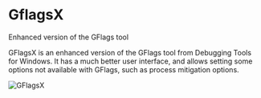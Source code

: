 # GflagsX
Enhanced version of the GFlags tool

GFlagsX is an enhanced version of the GFlags tool from Debugging Tools for Windows. It has a much better user interface, 
and allows setting some options not available with GFlags, such as process mitigation options.

![GFlagsX](https://github.com/zodiacon/GflagsX/blob/master/gflags1.PNG)
